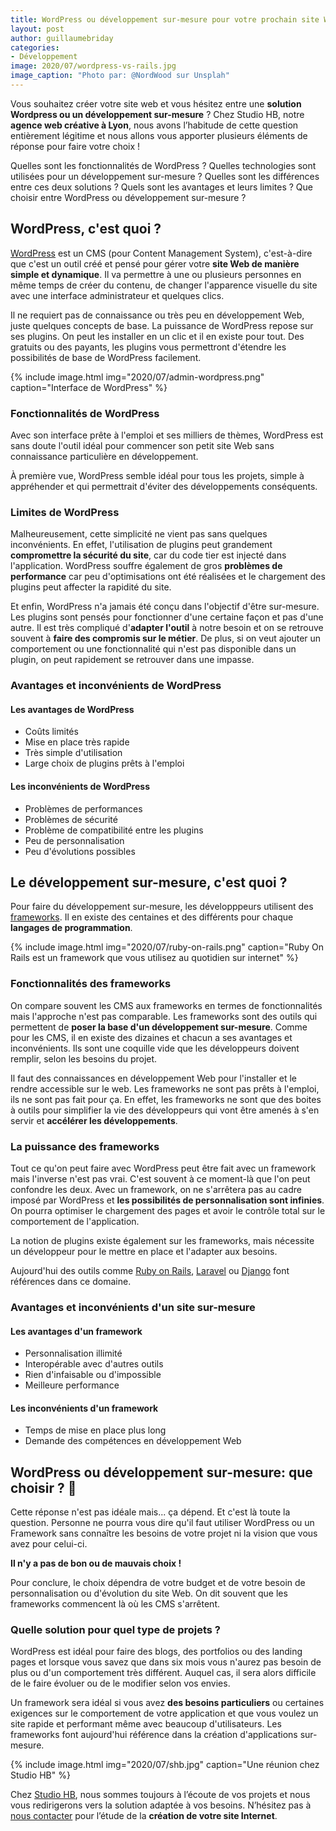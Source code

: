 ```yaml
---
title: WordPress ou développement sur-mesure pour votre prochain site Web ?
layout: post
author: guillaumebriday
categories:
- Développement
image: 2020/07/wordpress-vs-rails.jpg
image_caption: "Photo par: @NordWood sur Unsplah"
---
```


Vous souhaitez créer votre site web et vous hésitez entre une **solution Wordpress ou un développement sur-mesure** ? Chez Studio HB, notre **agence web créative à Lyon**, nous avons l’habitude de cette question entièrement légitime et nous allons vous apporter plusieurs éléments de réponse pour faire votre choix !

Quelles sont les fonctionnalités de WordPress ? Quelles technologies sont utilisées pour un développement sur-mesure ? Quelles sont les différences entre ces deux solutions ? Quels sont les avantages et leurs limites ? Que choisir entre WordPress ou développement sur-mesure ?

## WordPress, c'est quoi ?

[WordPress](https://wordpress.org/) est un CMS (pour Content Management System), c'est-à-dire que c'est un outil créé et pensé pour gérer votre **site Web de manière simple et dynamique**. Il va permettre à une ou plusieurs personnes en même temps de créer du contenu, de changer l'apparence visuelle du site avec une interface administrateur et quelques clics.

Il ne requiert pas de connaissance ou très peu en développement Web, juste quelques concepts de base. La puissance de WordPress repose sur ses plugins. On peut les installer en un clic et il en existe pour tout. Des gratuits ou des payants, les plugins vous permettront d'étendre les possibilités de base de WordPress facilement.

{% include image.html img="2020/07/admin-wordpress.png" caption="Interface de WordPress" %}

### Fonctionnalités de WordPress

Avec son interface prête à l'emploi et ses milliers de thèmes, WordPress est sans doute l'outil idéal pour commencer son petit site Web sans connaissance particulière en développement.

À première vue, WordPress semble idéal pour tous les projets, simple à appréhender et qui permettrait d'éviter des développements conséquents.

### Limites de WordPress

Malheureusement, cette simplicité ne vient pas sans quelques inconvénients. En effet, l'utilisation de plugins peut grandement **compromettre la sécurité du site**, car du code tier est injecté dans l'application. WordPress souffre également de gros **problèmes de performance** car peu d'optimisations ont été réalisées et le chargement des plugins peut affecter la rapidité du site.

Et enfin, WordPress n'a jamais été conçu dans l'objectif d'être sur-mesure. Les plugins sont pensés pour fonctionner d'une certaine façon et pas d'une autre. Il est très compliqué d'**adapter l'outil** à notre besoin et on se retrouve souvent à **faire des compromis sur le métier**. De plus, si on veut ajouter un comportement ou une fonctionnalité qui n'est pas disponible dans un plugin, on peut rapidement se retrouver dans une impasse.

### Avantages et inconvénients de WordPress

#### Les avantages de WordPress

- Coûts limités
- Mise en place très rapide
- Très simple d'utilisation
- Large choix de plugins prêts à l'emploi

#### Les inconvénients de WordPress

- Problèmes de performances
- Problèmes de sécurité
- Problème de compatibilité entre les plugins
- Peu de personnalisation
- Peu d'évolutions possibles

## Le développement sur-mesure, c'est quoi ?

Pour faire du développement sur-mesure, les développpeurs utilisent des [frameworks](https://fr.wikipedia.org/wiki/Framework). Il en existe des centaines et des différents pour chaque **langages de programmation**.

{% include image.html img="2020/07/ruby-on-rails.png" caption="Ruby On Rails est un framework que vous utilisez au quotidien sur internet" %}

### Fonctionnalités des frameworks

On compare souvent les CMS aux frameworks en termes de fonctionnalités mais l'approche n'est pas comparable. Les frameworks sont des outils qui permettent de **poser la base d'un développement sur-mesure**. Comme pour les CMS, il en existe des dizaines et chacun a ses avantages et inconvénients. Ils sont une coquille vide que les développeurs doivent remplir, selon les besoins du projet.

Il faut des connaissances en développement Web pour l'installer et le rendre accessible sur le web. Les frameworks ne sont pas prêts à l'emploi, ils ne sont pas fait pour ça. En effet, les frameworks ne sont que des boites à outils pour simplifier la vie des développeurs qui vont être amenés à s'en servir et **accélérer les développements**.

### La puissance des frameworks

Tout ce qu'on peut faire avec WordPress peut être fait avec un framework mais l'inverse n'est pas vrai. C'est souvent à ce moment-là que l'on peut confondre les deux. Avec un framework, on ne s'arrêtera pas au cadre imposé par WordPress et **les possibilités de personnalisation sont infinies**. On pourra optimiser le chargement des pages et avoir le contrôle total sur le comportement de l'application.

La notion de plugins existe également sur les frameworks, mais nécessite un développeur pour le mettre en place et l'adapter aux besoins.

Aujourd'hui des outils comme [Ruby on Rails](https://rubyonrails.org/), [Laravel](https://laravel.com/) ou [Django](https://www.djangoproject.com/) font références dans ce domaine.

### Avantages et inconvénients d'un site sur-mesure

#### Les avantages d'un framework

- Personnalisation illimité
- Interopérable avec d'autres outils
- Rien d'infaisable ou d'impossible
- Meilleure performance

#### Les inconvénients d'un framework

- Temps de mise en place plus long
- Demande des compétences en développement Web

## WordPress ou développement sur-mesure: que choisir ? 🤔

Cette réponse n'est pas idéale mais... ça dépend. Et c'est là toute la question. Personne ne pourra vous dire qu'il faut utiliser WordPress ou un Framework sans connaître les besoins de votre projet ni la vision que vous avez pour celui-ci.

**Il n'y a pas de bon ou de mauvais choix !**

Pour conclure, le choix dépendra de votre budget et de votre besoin de personnalisation ou d'évolution du site Web. On dit souvent que les frameworks commencent là où les CMS s'arrêtent.

### Quelle solution pour quel type de projets ?

WordPress est idéal pour faire des blogs, des portfolios ou des landing pages et lorsque vous savez que dans six mois vous n'aurez pas besoin de plus ou d'un comportement très différent. Auquel cas, il sera alors difficile de le faire évoluer ou de le modifier selon vos envies.

Un framework sera idéal si vous avez **des besoins particuliers** ou certaines exigences sur le comportement de votre application et que vous voulez un site rapide et performant même avec beaucoup d'utilisateurs. Les frameworks font aujourd'hui référence dans la création d'applications sur-mesure.

{% include image.html img="2020/07/shb.jpg" caption="Une réunion chez Studio HB" %}

Chez [Studio HB](https://www.studio-hb.com/), nous sommes toujours à l’écoute de vos projets et nous vous redirigerons vers la solution adaptée à vos besoins. N’hésitez pas à [nous contacter](https://www.studio-hb.com/contactez-nous/new) pour l’étude de la **création de votre site Internet**.
